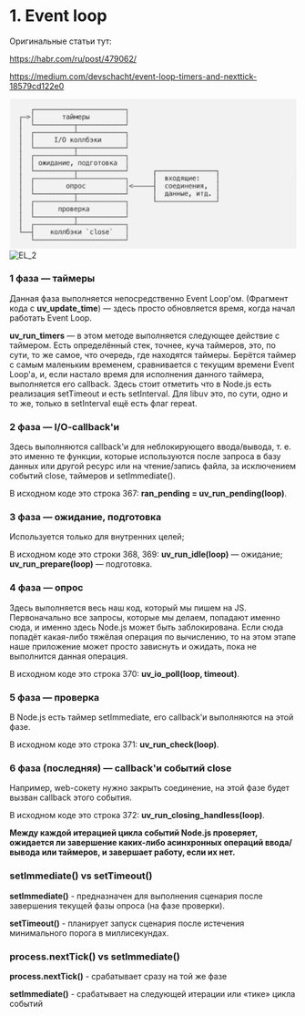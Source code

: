 # 1. Event loop

Оригинальные статьи тут: 

https://habr.com/ru/post/479062/

https://medium.com/devschacht/event-loop-timers-and-nexttick-18579cd122e0

![EL_1](https://github.com/llevkin/katacoda-scenarios/blob/master/3_NodeJS/img/Event_loop_1.png?raw=true)
![EL_2](https://github.com/llevkin/katacoda-scenarios/blob/master/2_NodeJS/img/Event_loop_2.png?raw=true)

### 1 фаза — таймеры

Данная фаза выполняется непосредственно Event Loop'ом. 
(Фрагмент кода с **uv_update_time**) — здесь просто обновляется время, 
когда начал работать Event Loop.

**uv_run_timers** — в этом методе выполняется следующее действие с 
таймером. Есть определённый стек, точнее, куча таймеров, это, 
по сути, то же самое, что очередь, где находятся таймеры. 
Берётся таймер с самым маленьким временем, сравнивается с 
текущим времени Event Loop'а, и, если настало время для 
исполнения данного таймера, выполняется его callback. 
Здесь стоит отметить что в Node.js есть реализация 
setTimeout и есть setInterval. Для libuv это, по сути, одно 
и то же, только в setInterval ещё есть флаг repeat.

### 2 фаза — I/O-callback'и

Здесь выполняются callback'и для неблокирующего 
ввода/вывода, т. е. это именно те функции, которые используются после 
запроса в базу данных или другой ресурс или на чтение/запись файла,
за исключением событий close, таймеров и setImmediate(). 

В исходном коде это строка 367: **ran_pending = uv_run_pending(loop)**.

### 3 фаза — ожидание, подготовка

Используется только для внутренних целей;

В исходном коде это строки 368, 369:
**uv_run_idle(loop)** — ожидание;
**uv_run_prepare(loop)** — подготовка.

### 4 фаза — опрос

Здесь выполняется весь наш код, который мы пишем на JS. 
Первоначально все запросы, которые мы делаем, попадают 
именно сюда, и именно здесь Node.js может быть заблокирована. 
Если сюда попадёт какая-либо тяжёлая операция по вычислению, 
то на этом этапе наше приложение может просто зависнуть и ожидать, 
пока не выполнится данная операция.

В исходном коде это строка 370: **uv_io_poll(loop, timeout)**.

### 5 фаза — проверка

В Node.js есть таймер setImmediate, его callback'и 
выполняются на этой фазе.

В исходном коде это строка 371: **uv_run_check(loop)**.

### 6 фаза (последняя) — callback'и событий close

Например, web-сокету нужно закрыть соединение, на этой фазе 
будет вызван callback этого события.

В исходном коде это строка 372: **uv_run_closing_handless(loop)**.

**Между каждой итерацией цикла событий Node.js проверяет, 
ожидается ли завершение каких-либо асинхронных операций ввода/вывода 
или таймеров, и завершает работу, если их нет.**

### setImmediate() vs setTimeout()

**setImmediate()** - предназначен для выполнения сценария после завершения текущей фазы опроса (на фазе проверки).

**setTimeout()** - планирует запуск сценария после истечения минимального порога в миллисекундах.

### process.nextTick() vs setImmediate()

**process.nextTick()** - срабатывает сразу на той же фазе

**setImmediate()** - срабатывает на следующей итерации или «тике» цикла событий